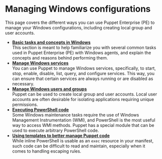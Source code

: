# Managing Windows configurations

This page covers the different ways you can use Puppet Enterprise \(PE\) to manage your Windows configurations, including creating local group and user accounts.

-   **[Basic tasks and concepts in Windows](basic_tasks_and_concepts_in_windows.md)**  
This section is meant to help familiarize you with several common tasks used in Puppet Enterprise \(PE\) with Windows agents, and explain the concepts and reasons behind performing them.
-   **[Manage Windows services](managing_windows_services.md)**  
You can use Puppet to manage Windows services, specifically, to start, stop, enable, disable, list, query, and configure services. This way, you can ensure that certain services are always running or are disabled as necessary.
-   **[Manage Windows users and groups](manage_windows_users_and_groups.md)**  
 Puppet can be used to create local group and user accounts. Local user accounts are often desirable for isolating applications requiring unique permissions.
-   **[Executing PowerShell code](executing_powershell_code.md)**  
Some Windows maintenance tasks require the use of Windows Management Instrumentation \(WMI\), and PowerShell is the most useful way to access WMI methods. Puppet has a special module that can be used to execute arbitrary PowerShell code.
-   **[Using templates to better manage Puppet code](using_templates_to_manage_puppet_code.md)**  
While inline PowerShell is usable as an `exec` resource in your manifest, such code can be difficult to read and maintain, especially when it comes to handling escaping rules.

